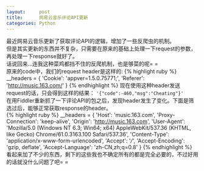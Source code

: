 ```yaml
---
layout:     post
title:      网易云音乐评论API更新
categories: Python
---
```


最近网易云音乐更新了获取评论API的逻辑，增加了一些反爬虫的机制。  
但是其实更新的东西并不复杂，只需要在原来的基础上处理一下request的参数，再处理一下response就好了。  
话说回来...连我这种菜鸡都挡不住的反爬机制，也是够菜的呢= =  
原来的code中，我们的request header是这样的:
{% highlight ruby %}
__headers = {
    'Cookie': 'appver=1.5.0.75771;',
    'Referer': 'http://music.163.com/'
}
{% endhighlight %}
现在使用这种header发送request的话，只会得到这样的结果：
`'{"code":-460,"msg":"Cheating"}'`  
在用Fiddler重新抓了一下评论API的包之后，发现header发生了变化。下面是筛选过后，能够正常获取response的header。  
{% highlight ruby %}
__headers = {
    'Host': 'music.163.com',
    'Proxy-Connection': 'keep-alive',
    'Origin': 'http://music.163.com',
    'User-Agent': 'Mozilla/5.0 (Windows NT 6.3; Win64; x64) AppleWebKit/537.36 (KHTML, like Gecko) Chrome/61.0.3163.100 Safari/537.36',
    'Content-Type': 'application/x-www-form-urlencoded',
    'Accept': '*/*',
    'Accept-Encoding': 'gzip, deflate',
    'Accept-Language': 'zh-CN,zh;q=0.8'
}
{% endhighlight %}  
看起来加了不少的东西，剩下的这些我也不确定所有的都是完全必要的，不过好用的话就没什么问题了吧= =